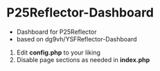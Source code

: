 # P25Reflector-Dashboard
* Dashboard for P25Reflector
* based on dg9vh/YSFReflector-Dashboard

1. Edit **config.php** to your liking
2. Disable page sections as needed in **index.php**
